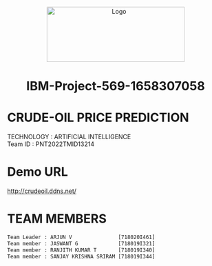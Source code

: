 <div align="center">
<br/>
  <a href="https://upload.wikimedia.org/wikipedia/commons/5/51/IBM_logo.svg">
    <img src="https://upload.wikimedia.org/wikipedia/commons/5/51/IBM_logo.svg" alt="Logo" width="320" height="128">
  </a>       
              
# IBM-Project-569-1658307058
</div> 
  
# CRUDE-OIL PRICE PREDICTION 

TECHNOLOGY  : ARTIFICIAL INTELLIGENCE       
Team ID     : PNT2022TMID13214

# Demo URL
<http://crudeoil.ddns.net/>             

# **TEAM MEMBERS**    
```html                      
Team Leader : ARJUN V               [718020I461]
Team member : JASWANT G             [718019I321]
Team member : RANJITH KUMAR T       [718019I340]
Team member : SANJAY KRISHNA SRIRAM [718019I344]


